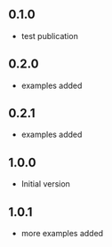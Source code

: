 ## 0.1.0

- test publication

## 0.2.0

- examples added

## 0.2.1

- examples added

## 1.0.0

- Initial version

## 1.0.1

- more examples added